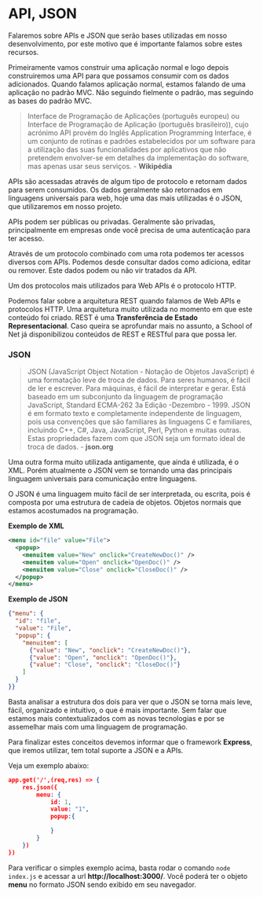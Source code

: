 # API, JSON

Falaremos sobre APIs e JSON que serão bases utilizadas em nosso desenvolvimento, por este motivo que é importante falamos sobre estes recursos.

Primeiramente vamos construir uma aplicação normal e logo depois construiremos uma API para que possamos consumir com os dados adicionados. Quando falamos aplicação normal, estamos falando de uma aplicação no padrão MVC. Não seguindo fielmente o padrão, mas seguindo as bases do padrão MVC.

> Interface de Programação de Aplicações (português europeu) ou Interface de Programação de Aplicação (português brasileiro)), cujo acrónimo API provém do Inglês Application Programming Interface, é um conjunto de rotinas e padrões estabelecidos por um software para a utilização das suas funcionalidades por aplicativos que não pretendem envolver-se em detalhes da implementação do software, mas apenas usar seus serviços. - **Wikipédia**

APIs são acessadas através de algum tipo de protocolo e retornam dados para serem consumidos. Os dados geralmente são retornados em linguagens universais para web, hoje uma das mais utilizadas é o JSON, que utilizaremos em nosso projeto.

APIs podem ser públicas ou privadas. Geralmente são privadas, principalmente em empresas onde você precisa de uma autenticação para ter acesso.

Através de um protocolo combinado com uma rota podemos ter acessos diversos com APIs. Podemos desde consultar dados como adiciona, editar ou remover. Este dados podem ou não vir tratados da API.

Um dos protocolos mais utilizados para Web APIs é o protocolo HTTP.

Podemos falar sobre a arquitetura REST quando falamos de Web APIs e protocolos HTTP. Uma arquitetura muito utilizada no momento em que este conteúdo foi criado. REST é uma **Transferência de Estado Representacional**. Caso queira se aprofundar mais no assunto, a School of Net já disponibilizou conteúdos de REST e RESTful para que possa ler.

### JSON

> JSON (JavaScript Object Notation - Notação de Objetos JavaScript) é uma formatação leve de troca de dados. Para seres humanos, é fácil de ler e escrever. Para máquinas, é fácil de interpretar e gerar. Está baseado em um subconjunto da linguagem de programação JavaScript, Standard ECMA-262 3a Edição -Dezembro - 1999. JSON é em formato texto e completamente independente de linguagem, pois usa convenções que são familiares às linguagens C e familiares, incluindo C++, C#, Java, JavaScript, Perl, Python e muitas outras. Estas propriedades fazem com que JSON seja um formato ideal de troca de dados. - **json.org**

Uma outra forma muito utilizada antigamente, que ainda é utilizada, é o XML. Porém atualmente o JSON vem se tornando uma das principais linguagem universais para comunicação entre linguagens.

O JSON é uma linguagem muito fácil de ser interpretada, ou escrita, pois é composta por uma estrutura de cadeia de objetos. Objetos normais que estamos acostumados na programação.

**Exemplo de XML**

```xml
<menu id="file" value="File">
  <popup>
    <menuitem value="New" onclick="CreateNewDoc()" />
    <menuitem value="Open" onclick="OpenDoc()" />
    <menuitem value="Close" onclick="CloseDoc()" />
  </popup>
</menu>
```

**Exemplo de JSON**

```json
{"menu": {
  "id": "file",
  "value": "File",
  "popup": {
    "menuitem": [
      {"value": "New", "onclick": "CreateNewDoc()"},
      {"value": "Open", "onclick": "OpenDoc()"},
      {"value": "Close", "onclick": "CloseDoc()"}
    ]
  }
}}
```

Basta analisar a estrutura dos dois para ver que o JSON se torna mais leve, fácil, organizado e intuitivo, o que é mais importante. Sem falar que estamos mais contextualizados com as novas tecnologias e por se assemelhar mais com uma linguagem de programação.

Para finalizar estes conceitos devemos informar que o framework **Express**, que iremos utilizar, tem total suporte a JSON e a APIs.

Veja um exemplo abaixo:

```json
app.get('/',(req,res) => {
    res.json({
        menu: {
            id: 1,
            value: "1",
            popup:{

            }
        }
    })
})
```

Para verificar o simples exemplo acima, basta rodar o comando `node index.js` e acessar a url **http://localhost:3000/**. Você poderá ter o objeto **menu** no formato JSON sendo exibido em seu navegador.